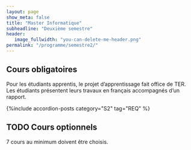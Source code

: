 ```yaml
---
layout: page
show_meta: false
title: "Master Informatique"
subheadline: "Deuxième semestre"
header:
   image_fullwidth: "you-can-delete-me-header.png"
permalink: "/programme/semestre2/"
---
```


## Cours obligatoires ##
Pour les étudiants apprentis, le projet d’apprentissage fait office de TER. Les étudiants présentent leurs travaux en français accompagnés d’un rapport.

{%include accordion-posts category="S2" tag="REQ" %}


## TODO Cours optionnels ##

7 cours au minimum doivent être choisis.

<!-- BD vers Big Data avancé – 3 ECTS – 12h cours – 12h TD – S. Miranda, Pr
- Logique avancé – 3 ECTS – 12h cours – 12h TD – E. Lozes, Pr
- Web (EN) – 3 ECTS – 12h cours – 12h TD – A. Tettamanzi, Pr
- Programmation Synchronisé – 3 ECTS – 12h cours – 12h TD – F. Mallet, Pr
- Modélisation Programmation par Contraintes – 3 ECTS – 12h cours – 12h TD – JC Régin, Pr
- Méthodes avancées PPC/PL – 3 ECTS – 12h cours – 12h TD – A. Malapert, MCF
- Algorithmique et Complexité – 3 ECTS – 12h cours – 12h TD – E. Formenti, Pr
- Sécurité – 3 ECTS – 12h cours – 12h TD – B. Martin, Pr
- Entrepreneuriat – 3 ECTS – 12h cours – 12h TD – N. Sauvage
- Operations Research (EN) – 3 ECTS – 12h cours – 12h TD – A. Malapert, MCF
- Combinatorial Optimization (EN) – 3 ECTS – 12h cours – 12h TD – JC Régin, Pr
- Communication and Concurrency (EN) – 3 ECTS – 12h cours – 12h TD – C. Di Giusto, MCF
- Internet of the Future (EN) – 3 ECTS – 12h cours – 12h TD – A. Aparicio, MCF
- Graphs (EN) – 3 ECTS – 12h cours – 12h TD – N. Nisse, CR INRIA
- Software Engineering (EN) – 3 ECTS – 12h cours – 12h TD – A définir
- Advance OSs (EN) – 3 ECTS – 12h cours – 12h TD – S. Touati, Pr ->

{%include accordion-posts category="S2" tag="OPT" %}

## Mineures ##

Un cours en anglais de 3 ECTS, appelé mineure, d’un domaine autre que l’informatique peut être choisi.
Les modalités des mineures sont définies par les enseignants chargés du cours.
Elles proviennent principalement d’autres domaines que l’informatique et sont gérées par d’autres masters. Elles peuvent évoluer.

- Digital Strategy
- Digital IP and Law
- Digital Business
- Entrepreneurship
- Innovation and design thinking
- Sensors and Network devices
- Introudction to Machine Learning
- Web Privacy
- Mobiquitous and Big Data Systems
- Computational Linguistics
- Technological challenges in the IoT domain
- Urban resiliency
- Creative industries
- SmartEdTechs innovation and co-creativity
- Accessibility of interfaces
- Introduction to scientific research and experimentation

